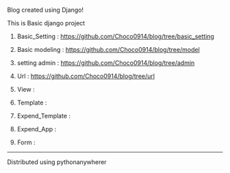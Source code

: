 Blog created using Django!

This is Basic django project

1. Basic_Setting : https://github.com/Choco0914/blog/tree/basic_setting

2. Basic modeling : https://github.com/Choco0914/blog/tree/model

3. setting admin : https://github.com/Choco0914/blog/tree/admin

4. Url : https://github.com/Choco0914/blog/tree/url

5. View :

6. Template :

7. Expend_Template :

8. Expend_App :

9. Form :

------------------------------------------------------------------------------------
Distributed using pythonanywherer

